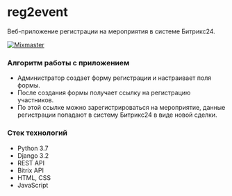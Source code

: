 # reg2event

Веб-приложение регистрации на мероприятия в системе Битрикс24.

[![Mixmaster](https://img.shields.io/badge/Developed%20by-mixmaster-blue?style=for-the-badge)](https://github.com/mixma5ter)

### Алгоритм работы с приложением
* Администратор создает форму регистрации и настраивает поля формы.
* После создания формы получает ссылку на регистрацию участников.
* По этой ссылке можно зарегистрироваться на мероприятие, данные регистрации попадают в систему Битрикс24 в виде новой сделки.

### Стек технологий
* Python 3.7
* Django 3.2
* REST API
* Bitrix API
* HTML, CSS
* JavaScript